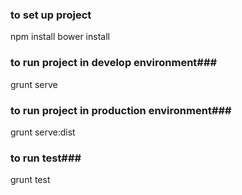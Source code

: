 ### to set up project ###
npm install
bower install


### to run project in develop environment###
grunt serve


### to run project in production environment###
grunt serve:dist

### to run test###
grunt test